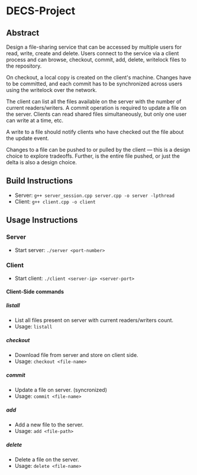 # DECS-Project
## Abstract
Design a file-sharing service that can be accessed by multiple users for read, write, create and delete. Users connect to the service via a client process and can browse, checkout, commit, add, delete, writelock files to the repository.

On checkout, a local copy is created on the client's machine. Changes have to be committed, and each commit has to be synchronized across users using the writelock over the network.

The client can list all the files available on the server with the number of current readers/writers. A commit operation is required to update a file on the server.
Clients can read shared files simultaneously, but only one user can write at a time, etc.

A write to a file should notify clients who have checked out the file about the update event.

Changes to a file can be pushed to or pulled by the client — this is a design choice to explore tradeoffs. Further, is the entire file pushed, or just the delta is also a design choice.

## Build Instructions

- Server: `g++ server_session.cpp server.cpp -o server -lpthread`
- Client: `g++ client.cpp -o client`

## Usage Instructions

### Server

- Start server: `./server <port-number>`

### Client

- Start client: `./client <server-ip> <server-port>`

#### Client-Side commands

##### listall

- List all files present on server with current readers/writers count.
- Usage: `listall`

##### checkout

- Download file from server and store on client side.
- Usage: `checkout <file-name>`

##### commit

- Update a file on server. (syncronized)
- Usage: `commit <file-name>`

##### add

- Add a new file to the server.
- Usage: `add <file-path>`

##### delete

- Delete a file on the server.
- Usage: `delete <file-name>`

